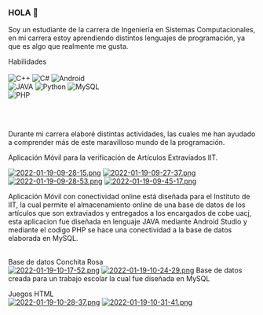### HOLA 👋

Soy un estudiante de la carrera de Ingeniería en Sistemas Computacionales, en mi carrera estoy aprendiendo distintos lenguajes de programación, ya que es algo que realmente me gusta.

Habilidades</br></br>
![C++](https://img.shields.io/badge/C++-3DDC84?style=for-the-badge&logo=C++&logoColor=white&labelColor=101010)
![C#](https://img.shields.io/badge/CSharp-3DDC84?style=for-the-badge&logo=CSharp&logoColor=white&labelColor=101010)
![Android](https://img.shields.io/badge/Android-3DDC84?style=for-the-badge&logo=android&logoColor=white&labelColor=101010)</br>
![JAVA](https://img.shields.io/badge/JAVA-3DDC84?style=for-the-badge&logo=JAVA&logoColor=white&labelColor=101010)
![Python](https://img.shields.io/badge/Python-3DDC84?style=for-the-badge&logo=Python&logoColor=white&labelColor=101010)
![MySQL](https://img.shields.io/badge/MySQL-3DDC84?style=for-the-badge&logo=MySQL&logoColor=white&labelColor=101010)</br>
![PHP](https://img.shields.io/badge/PHP-3DDC84?style=for-the-badge&logo=PHP&logoColor=white&labelColor=101010)

</br></br>


Durante mi carrera elaboré distintas actividades, las cuales me han ayudado a comprender más de este maravilloso mundo de la programación.</br>

Aplicación Móvil para la verificación de Artículos Extraviados IIT.</br>

[![2022-01-19-09-28-15.png](https://i.postimg.cc/43dZ6F6w/2022-01-19-09-28-15.png)](https://postimg.cc/dhzzv6ST)
[![2022-01-19-09-27-37.png](https://i.postimg.cc/yY4ZL0r0/2022-01-19-09-27-37.png)](https://postimg.cc/w32MvRzB)
[![2022-01-19-09-28-53.png](https://i.postimg.cc/wBZv7dCD/2022-01-19-09-28-53.png)](https://postimg.cc/mc3R5K2r)
[![2022-01-19-09-45-17.png](https://i.postimg.cc/C5QY6Cwk/2022-01-19-09-45-17.png)](https://postimg.cc/jnPGD7wS)

Aplicación Móvil con conectividad online está diseñada para el Instituto de IIT, la cual permite el almacenamiento online de una base de datos de los artículos que son extraviados y entregados a los encargados de cobe uacj, esta aplicacion fue diseñada en lenguaje JAVA mediante Android Studio y mediante el codigo PHP se hace una conectividad a la base de datos elaborada en MySQL.</br></br>

Base de datos Conchita Rosa</br>
[![2022-01-19-10-17-52.png](https://i.postimg.cc/nrdxXyrv/2022-01-19-10-17-52.png)](https://postimg.cc/GTsVNSk2)
[![2022-01-19-10-24-29.png](https://i.postimg.cc/KjsY6kPS/2022-01-19-10-24-29.png)](https://postimg.cc/p5zx8dcq)
Base de datos creada para un trabajo escolar la cual fue diseñada en MySQL</br>

Juegos HTML</br>
[![2022-01-19-10-28-37.png](https://i.postimg.cc/Y0Jv4LhN/2022-01-19-10-28-37.png)](https://postimg.cc/30F8VRjW)
[![2022-01-19-10-31-41.png](https://i.postimg.cc/xdMVYJ2D/2022-01-19-10-31-41.png)](https://postimg.cc/KKGHDYjJ)






<!--
**Lacp18/Lacp18** is a ✨ _special_ ✨ repository because its `README.md` (this file) appears on your GitHub profile.

Here are some ideas to get you started:

- 🔭 I’m currently working on ...
- 🌱 I’m currently learning ...
- 👯 I’m looking to collaborate on ...
- 🤔 I’m looking for help with ...
- 💬 Ask me about ...
- 📫 How to reach me: ...
- 😄 Pronouns: ...
- ⚡ Fun fact: ...
-->
